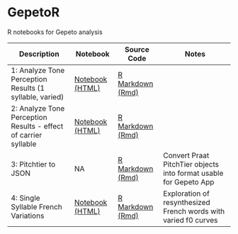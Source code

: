 # GepetoR
R notebooks for Gepeto analysis

| Description | Notebook | Source Code | Notes |
| ------------- | ------------- | ------------- | ------------- |
| 1: Analyze Tone Perception Results (1 syllable, varied) | [Notebook (HTML)](https://xiaosquared.github.io/GepetoR/notebooks/1_analyzeTonePerceptionResults.nb.html) | [R Markdown (Rmd)](notebooks/1_analyzeTonePerceptionResults.Rmd)| |
| 2: Analyze Tone Perception Results - effect of carrier syllable | [Notebook (HTML)](https://xiaosquared.github.io/GepetoR/notebooks/2_analyzeTonePerception_CarrierSyllable.nb.html) | [R Markdown (Rmd)](notebooks/2_analyzeTonePerception_CarrierSyllable.Rmd)  | |
| 3: Pitchtier to JSON | NA | [R Markdown (Rmd)](notebooks/3_pitchtierToJSON.Rmd)  | Convert Praat PitchTier objects into format usable for Gepeto App|
| 4: Single Syllable French Variations | [Notebook (HTML)](https://xiaosquared.github.io/GepetoR/notebooks/4_singleSyllableFrenchVariations.nb.html) | [R Markdown (Rmd)](notebooks/4_singleSyllableFrenchVariations.Rmd)  | Exploration of resynthesized French words with varied f0 curves |